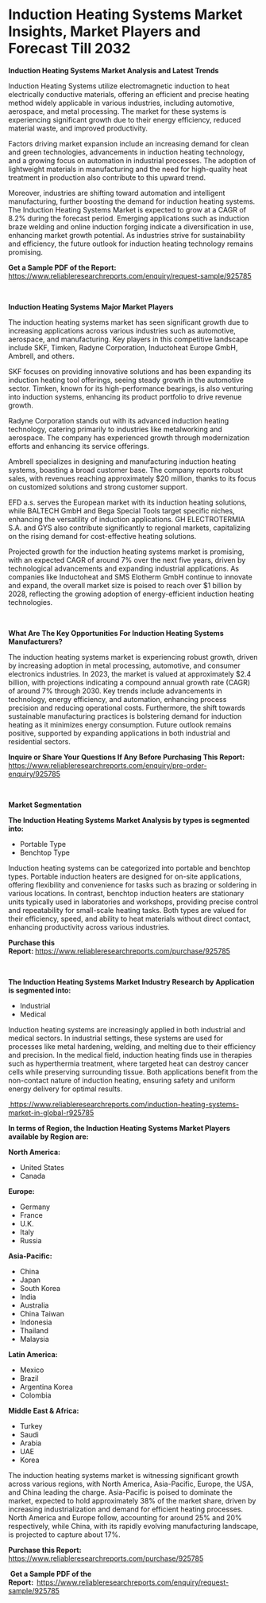 <p><h1>Induction Heating Systems Market Insights, Market Players and Forecast Till 2032</h1></p><p><strong>Induction Heating Systems Market Analysis and Latest Trends</strong></p>
<p><p>Induction Heating Systems utilize electromagnetic induction to heat electrically conductive materials, offering an efficient and precise heating method widely applicable in various industries, including automotive, aerospace, and metal processing. The market for these systems is experiencing significant growth due to their energy efficiency, reduced material waste, and improved productivity. </p><p>Factors driving market expansion include an increasing demand for clean and green technologies, advancements in induction heating technology, and a growing focus on automation in industrial processes. The adoption of lightweight materials in manufacturing and the need for high-quality heat treatment in production also contribute to this upward trend. </p><p>Moreover, industries are shifting toward automation and intelligent manufacturing, further boosting the demand for induction heating systems. The Induction Heating Systems Market is expected to grow at a CAGR of 8.2% during the forecast period. Emerging applications such as induction braze welding and online induction forging indicate a diversification in use, enhancing market growth potential. As industries strive for sustainability and efficiency, the future outlook for induction heating technology remains promising.</p></p>
<p><strong>Get a Sample PDF of the Report:&nbsp;</strong> <a href="https://www.reliableresearchreports.com/enquiry/request-sample/925785?utm_campaign=3436&utm_medium=2&utm_source=Github&utm_content=ia&utm_term=16042025&utm_id=induction-heating-systems">https://www.reliableresearchreports.com/enquiry/request-sample/925785</a></p>
<p>&nbsp;</p>
<p><strong>Induction Heating Systems Major Market Players</strong></p>
<p><p>The induction heating systems market has seen significant growth due to increasing applications across various industries such as automotive, aerospace, and manufacturing. Key players in this competitive landscape include SKF, Timken, Radyne Corporation, Inductoheat Europe GmbH, Ambrell, and others.</p><p>SKF focuses on providing innovative solutions and has been expanding its induction heating tool offerings, seeing steady growth in the automotive sector. Timken, known for its high-performance bearings, is also venturing into induction systems, enhancing its product portfolio to drive revenue growth.</p><p>Radyne Corporation stands out with its advanced induction heating technology, catering primarily to industries like metalworking and aerospace. The company has experienced growth through modernization efforts and enhancing its service offerings.</p><p>Ambrell specializes in designing and manufacturing induction heating systems, boasting a broad customer base. The company reports robust sales, with revenues reaching approximately $20 million, thanks to its focus on customized solutions and strong customer support.</p><p>EFD a.s. serves the European market with its induction heating solutions, while BALTECH GmbH and Bega Special Tools target specific niches, enhancing the versatility of induction applications. GH ELECTROTERMIA S.A. and GYS also contribute significantly to regional markets, capitalizing on the rising demand for cost-effective heating solutions.</p><p>Projected growth for the induction heating systems market is promising, with an expected CAGR of around 7% over the next five years, driven by technological advancements and expanding industrial applications. As companies like Inductoheat and SMS Elotherm GmbH continue to innovate and expand, the overall market size is poised to reach over $1 billion by 2028, reflecting the growing adoption of energy-efficient induction heating technologies.</p></p>
<p>&nbsp;</p>
<p><strong>What Are The Key Opportunities For Induction Heating Systems Manufacturers?</strong></p>
<p><p>The induction heating systems market is experiencing robust growth, driven by increasing adoption in metal processing, automotive, and consumer electronics industries. In 2023, the market is valued at approximately $2.4 billion, with projections indicating a compound annual growth rate (CAGR) of around 7% through 2030. Key trends include advancements in technology, energy efficiency, and automation, enhancing process precision and reducing operational costs. Furthermore, the shift towards sustainable manufacturing practices is bolstering demand for induction heating as it minimizes energy consumption. Future outlook remains positive, supported by expanding applications in both industrial and residential sectors.</p></p>
<p><strong>Inquire or Share Your Questions If Any Before Purchasing This Report:</strong> <a href="https://www.reliableresearchreports.com/enquiry/pre-order-enquiry/925785?utm_campaign=3436&utm_medium=2&utm_source=Github&utm_content=ia&utm_term=16042025&utm_id=induction-heating-systems">https://www.reliableresearchreports.com/enquiry/pre-order-enquiry/925785</a></p>
<p>&nbsp;</p>
<p><strong>Market Segmentation</strong></p>
<p><strong>The Induction Heating Systems Market Analysis by types is segmented into:</strong></p>
<p><ul><li>Portable Type</li><li>Benchtop Type</li></ul></p>
<p><p>Induction heating systems can be categorized into portable and benchtop types. Portable induction heaters are designed for on-site applications, offering flexibility and convenience for tasks such as brazing or soldering in various locations. In contrast, benchtop induction heaters are stationary units typically used in laboratories and workshops, providing precise control and repeatability for small-scale heating tasks. Both types are valued for their efficiency, speed, and ability to heat materials without direct contact, enhancing productivity across various industries.</p></p>
<p><strong>Purchase this Report:&nbsp;</strong><a href="https://www.reliableresearchreports.com/purchase/925785?utm_campaign=3436&utm_medium=2&utm_source=Github&utm_content=ia&utm_term=16042025&utm_id=induction-heating-systems">https://www.reliableresearchreports.com/purchase/925785</a></p>
<p>&nbsp;</p>
<p><strong>The Induction Heating Systems Market Industry Research by Application is segmented into:</strong></p>
<p><ul><li>Industrial</li><li>Medical</li></ul></p>
<p><p>Induction heating systems are increasingly applied in both industrial and medical sectors. In industrial settings, these systems are used for processes like metal hardening, welding, and melting due to their efficiency and precision. In the medical field, induction heating finds use in therapies such as hyperthermia treatment, where targeted heat can destroy cancer cells while preserving surrounding tissue. Both applications benefit from the non-contact nature of induction heating, ensuring safety and uniform energy delivery for optimal results.</p></p>
<p><a href="https://www.reliableresearchreports.com/induction-heating-systems-market-in-global-r925785?utm_campaign=3436&utm_medium=2&utm_source=Github&utm_content=ia&utm_term=16042025&utm_id=induction-heating-systems">&nbsp;https://www.reliableresearchreports.com/induction-heating-systems-market-in-global-r925785</a></p>
<p><strong>In terms of Region, the Induction Heating Systems Market Players available by Region are:</strong></p>
<p>
    <p> <strong> North America: </strong>
        <ul>
            <li>United States</li>
            <li>Canada</li>
        </ul>
        </p> 
    <p> <strong> Europe: </strong>
        <ul>
            <li>Germany</li>
            <li>France</li>
            <li>U.K.</li>
            <li>Italy</li>
            <li>Russia</li>
        </ul>
        </p> 
    <p> <strong> Asia-Pacific: </strong>
        <ul>
            <li>China</li>
            <li>Japan</li>
            <li>South Korea</li>
            <li>India</li>
            <li>Australia</li>
            <li>China Taiwan</li>
            <li>Indonesia</li>
            <li>Thailand</li>
            <li>Malaysia</li>
        </ul>
        </p> 
    <p> <strong> Latin America: </strong>
        <ul>
            <li>Mexico</li>
            <li>Brazil</li>
            <li>Argentina Korea</li>
            <li>Colombia</li>
        </ul>
        </p> 
    <p> <strong> Middle East & Africa: </strong>
        <ul>
            <li>Turkey</li>
            <li>Saudi</li>
            <li>Arabia</li>
            <li>UAE</li>
            <li>Korea</li>
        </ul>
    </p>
    </p>
<p><p>The induction heating systems market is witnessing significant growth across various regions, with North America, Asia-Pacific, Europe, the USA, and China leading the charge. Asia-Pacific is poised to dominate the market, expected to hold approximately 38% of the market share, driven by increasing industrialization and demand for efficient heating processes. North America and Europe follow, accounting for around 25% and 20% respectively, while China, with its rapidly evolving manufacturing landscape, is projected to capture about 17%.</p></p>
<p><strong>Purchase this Report: </strong><a href="https://www.reliableresearchreports.com/purchase/925785?utm_campaign=3436&utm_medium=2&utm_source=Github&utm_content=ia&utm_term=16042025&utm_id=induction-heating-systems">https://www.reliableresearchreports.com/purchase/925785</a></p>
<p>&nbsp;<strong>Get a Sample PDF of the Report:&nbsp;&nbsp;</strong><a href="https://www.reliableresearchreports.com/enquiry/request-sample/925785?utm_campaign=3436&utm_medium=2&utm_source=Github&utm_content=ia&utm_term=16042025&utm_id=induction-heating-systems">https://www.reliableresearchreports.com/enquiry/request-sample/925785</a></p>
<p><strong></strong></p>
<p><p></p><p></p><p></p></p>